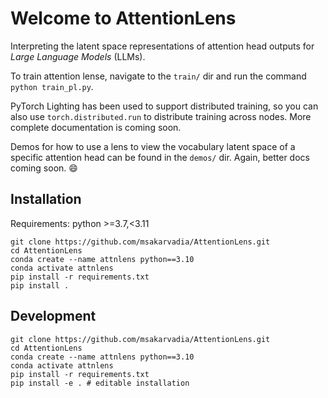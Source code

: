 # Welcome to AttentionLens
Interpreting the latent space representations of attention head outputs for _Large Language Models_ (LLMs).

To train attention lense, navigate to the `train/` dir and run the command `python train_pl.py`.

PyTorch Lighting has been used to support distributed training, so you can also use `torch.distributed.run` to distribute training across nodes. More complete documentation is coming soon.

Demos for how to use a lens to view the vocabulary latent space of a specific attention head can be found in the `demos/` dir. Again, better docs coming soon. :smile:

## Installation
Requirements: python >=3.7,<3.11

```shell
git clone https://github.com/msakarvadia/AttentionLens.git
cd AttentionLens
conda create --name attnlens python==3.10
conda activate attnlens
pip install -r requirements.txt
pip install .
```

## Development
```shell
git clone https://github.com/msakarvadia/AttentionLens.git
cd AttentionLens
conda create --name attnlens python==3.10
conda activate attnlens
pip install -r requirements.txt
pip install -e . # editable installation
```